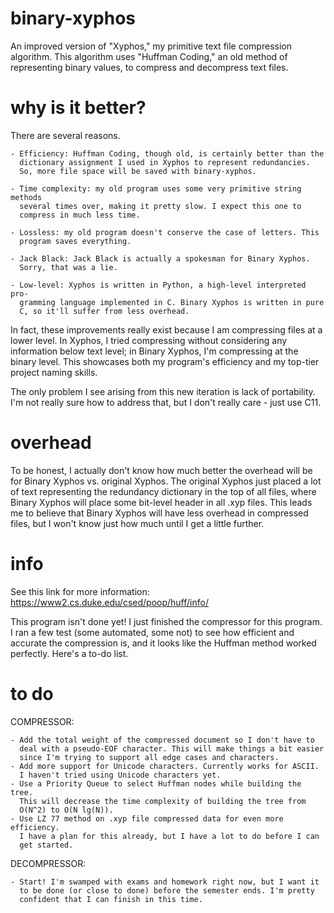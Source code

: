 # binary-xyphos
An improved version of "Xyphos," my primitive text file compression algorithm. This algorithm uses "Huffman Coding," an old method of representing binary values, to compress and decompress text files.

# why is it better?
There are several reasons.

    - Efficiency: Huffman Coding, though old, is certainly better than the
      dictionary assignment I used in Xyphos to represent redundancies.
      So, more file space will be saved with binary-xyphos.

	- Time complexity: my old program uses some very primitive string methods
      several times over, making it pretty slow. I expect this one to
      compress in much less time. 

	- Lossless: my old program doesn't conserve the case of letters. This
	  program saves everything.

    - Jack Black: Jack Black is actually a spokesman for Binary Xyphos.
      Sorry, that was a lie.

    - Low-level: Xyphos is written in Python, a high-level interpreted pro-
      gramming language implemented in C. Binary Xyphos is written in pure
      C, so it'll suffer from less overhead.

In fact, these improvements really exist because I am compressing files at 
a lower level. In Xyphos, I tried compressing without considering any
information below text level; in Binary Xyphos, I'm compressing at the
binary level. This showcases both my program's efficiency and my 
top-tier project naming skills.

The only problem I see arising from this new iteration is lack of portability.
I'm not really sure how to address that, but I don't really care - just use C11.

# overhead
To be honest, I actually don't know how much better the overhead will be
for Binary Xyphos vs. original Xyphos. The original Xyphos just placed a lot of
text representing the redundancy dictionary in the top of all files, where Binary Xyphos
will place some bit-level header in all .xyp files. This leads me to believe that
Binary Xyphos will have less overhead in compressed files, but I won't know just
how much until I get a little further.

# info
See this link for more information: https://www2.cs.duke.edu/csed/poop/huff/info/

This program isn't done yet! I just finished the compressor for this program. I ran a 
few test (some automated, some not) to see how efficient and accurate the compression
is, and it looks like the Huffman method worked perfectly. Here's a to-do list.

# to do
COMPRESSOR:

	- Add the total weight of the compressed document so I don't have to
	  deal with a pseudo-EOF character. This will make things a bit easier
	  since I'm trying to support all edge cases and characters.
	- Add more support for Unicode characters. Currently works for ASCII.
	  I haven't tried using Unicode characters yet.
	- Use a Priority Queue to select Huffman nodes while building the tree.
	  This will decrease the time complexity of building the tree from 
	  O(N^2) to O(N lg(N)).
	- Use LZ 77 method on .xyp file compressed data for even more efficiency.
	  I have a plan for this already, but I have a lot to do before I can
	  get started.
DECOMPRESSOR:

	- Start! I'm swamped with exams and homework right now, but I want it
	  to be done (or close to done) before the semester ends. I'm pretty
	  confident that I can finish in this time.

